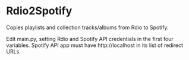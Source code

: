 Rdio2Spotify
============

Copies playlists and collection tracks/albums from Rdio to Spotify.

Edit main.py, setting Rdio and Spotify API credentials in the first four variables.
Spotify API app must have http://localhost in its list of redirect URLs.